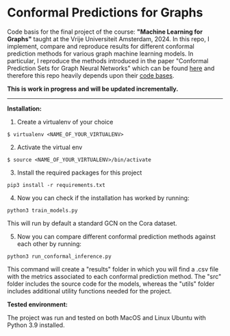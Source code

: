 # Conformal Predictions for Graphs
Code basis for the final project of the course: **"Machine Learning for Graphs"** taught at the Vrije Universiteit Amsterdam, 2024. 
In this repo, I implement, compare and reproduce results for different conformal prediction methods for various graph machine learning models. In particular,
I reproduce the methods introduced in the paper "Conformal Prediction Sets for Graph Neural Networks" which can be found [here](https://proceedings.mlr.press/v202/h-zargarbashi23a/h-zargarbashi23a.pdf)
and therefore this repo heavily depends upon their [code bases](https://github.com/soroushzargar/DAPS).

**This is work in progress and will be updated incrementally.**
___
**Installation:**

1. Create a virtualenv of your choice

~~~
$ virtualenv <NAME_OF_YOUR_VIRTUALENV> 
~~~

2. Activate the virtual env
~~~
$ source <NAME_OF_YOUR_VIRTUALENV>/bin/activate
~~~

3. Install the required packages for this project

~~~
pip3 install -r requirements.txt
~~~

4. Now you can check if the installation has worked by running:

~~~
python3 train_models.py
~~~

This will run by default a standard GCN on the Cora dataset. 

5. Now you can compare different conformal prediction methods against each other by running:

~~~
python3 run_conformal_inference.py
~~~

This command will create a "results" folder in which you will find a .csv file with the metrics associated to each conformal prediction method.
The "src" folder includes the source code for the models, whereas the "utils" folder includes additional utility functions needed for the project.

**Tested environment:**

The project was run and tested on both MacOS and Linux Ubuntu with Python 3.9 installed.


